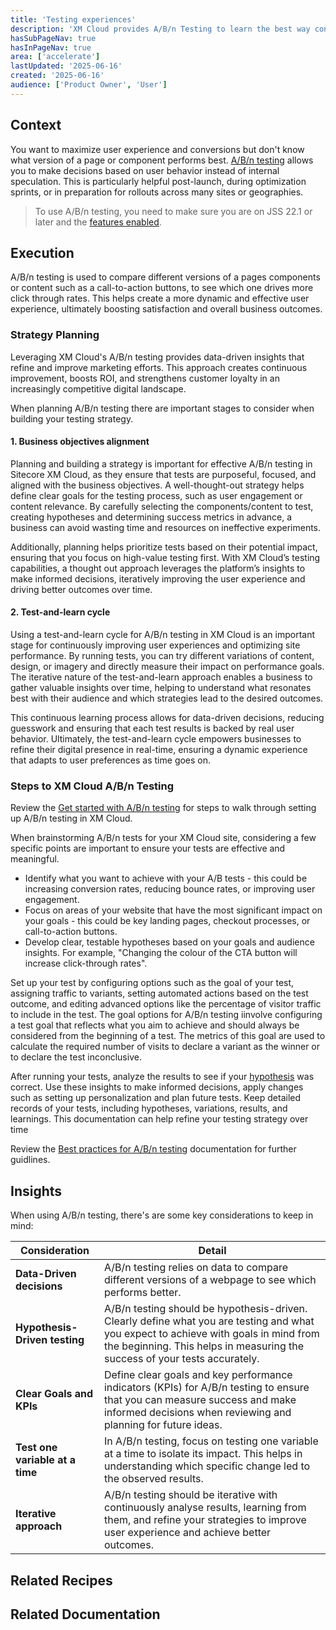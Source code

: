 ```yaml
---
title: 'Testing experiences'
description: 'XM Cloud provides A/B/n Testing to learn the best way content can be presented to customers.'
hasSubPageNav: true
hasInPageNav: true
area: ['accelerate']
lastUpdated: '2025-06-16'
created: '2025-06-16'
audience: ['Product Owner', 'User']
---
```


## Context
You want to maximize user experience and conversions but don't know what version of a page or component performs best. [A/B/n testing](https://doc.sitecore.com/xmc/en/users/xm-cloud/a-b-n-testing.html) allows you to make decisions based on user behavior instead of internal speculation. This is particularly helpful post-launch, during optimization sprints, or in preparation for rollouts across many sites or geographies.

> To use A/B/n testing, you need to make sure you are on JSS 22.1 or later and the [features enabled](https://doc.sitecore.com/xmc/en/developers/jss/22/jss-xmc/page-personalization-and-component-a-b-n-testing.html).

## Execution
A/B/n testing is used to compare different versions of a pages components or content such as a call-to-action buttons, to see which one drives more click through rates. This helps create a more dynamic and effective user experience, ultimately boosting satisfaction and overall business outcomes.

### Strategy Planning
Leveraging XM Cloud's A/B/n testing provides data-driven insights that refine and improve marketing efforts. This approach creates continuous improvement, boosts ROI, and strengthens customer loyalty in an increasingly competitive digital landscape.

When planning A/B/n testing there are important stages to consider when building your testing strategy.

#### 1. Business objectives alignment
Planning and building a strategy is important for effective A/B/n testing in Sitecore XM Cloud, as they ensure that tests are purposeful, focused, and aligned with the business objectives. A well-thought-out strategy helps define clear goals for the testing process, such as user engagement or content relevance. By carefully selecting the components/content to test, creating hypotheses and determining success metrics in advance, a business can avoid wasting time and resources on ineffective experiments.

Additionally, planning helps prioritize tests based on their potential impact, ensuring that you focus on high-value testing first. With XM Cloud’s testing capabilities, a thought out approach leverages the platform’s insights to make informed decisions, iteratively improving the user experience and driving better outcomes over time.

#### 2. Test-and-learn cycle
Using a test-and-learn cycle for A/B/n testing in XM Cloud is an important stage for continuously improving user experiences and optimizing site performance. By running tests, you can try different variations of content, design, or imagery and directly measure their impact on performance goals. The iterative nature of the test-and-learn approach enables a business to gather valuable insights over time, helping to understand what resonates best with their audience and which strategies lead to the desired outcomes.

This continuous learning process allows for data-driven decisions, reducing guesswork and ensuring that each test results is backed by real user behavior. Ultimately, the test-and-learn cycle empowers businesses to refine their digital presence in real-time, ensuring a dynamic experience that adapts to user preferences as time goes on.

### Steps to XM Cloud A/B/n Testing

Review the [Get started with A/B/n testing](https://doc.sitecore.com/xmc/en/users/xm-cloud/get-started-with-a-b-n-testing.html) for steps to walk through setting up A/B/n testing in XM Cloud.

When brainstorming A/B/n tests for your XM Cloud site, considering a few specific points are important to ensure your tests are effective and meaningful.
-  Identify what you want to achieve with your A/B tests - this could be increasing conversion rates, reducing bounce rates, or improving user engagement.
- Focus on areas of your website that have the most significant impact on your goals - this could be key landing pages, checkout processes, or call-to-action buttons.
- Develop clear, testable hypotheses based on your goals and audience insights. For example, "Changing the colour of the CTA button will increase click-through rates".

Set up your test by configuring options such as the goal of your test, assigning traffic to variants, setting automated actions based on the test outcome, and editing advanced options like the percentage of visitor traffic to include in the test. The goal options for A/B/n testing iinvolve configuring a test goal that reflects what you aim to achieve and should always be considered from the beginning of a test. The metrics of this goal are used to calculate the required number of visits to declare a variant as the winner or to declare the test inconclusive.

After running your tests, analyze the results to see if your [hypothesis](https://doc.sitecore.com/xmc/en/users/xm-cloud/a-b-n-test-hypothesis-and-goal.html) was correct. Use these insights to make informed decisions, apply changes such as setting up personalization and plan future tests. Keep detailed records of your tests, including hypotheses, variations, results, and learnings. This documentation can help refine your testing strategy over time

Review the [Best practices for A/B/n testing](https://doc.sitecore.com/xmc/en/users/xm-cloud/best-practices-for-a-b-n-testing.html) documentation for further guidlines.

## Insights

When using A/B/n testing, there's are some key considerations to keep in mind:

| Consideration | Detail |
| - | - |
| **Data-Driven decisions**|A/B/n testing relies on data to compare different versions of a webpage to see which performs better.|
| **Hypothesis-Driven testing**|A/B/n testing should be hypothesis-driven. Clearly define what you are testing and what you expect to achieve with goals in mind from the beginning. This helps in measuring the success of your tests accurately.|
| **Clear Goals and KPIs**|Define clear goals and key performance indicators (KPIs) for A/B/n testing to ensure that you can measure success and make informed decisions when reviewing and planning for future ideas.|
| **Test one variable at a time**|In A/B/n testing, focus on testing one variable at a time to isolate its impact. This helps in understanding which specific change led to the observed results.
| **Iterative approach**|A/B/n testing should be iterative with continuously analyse results, learning from them, and refine your strategies to improve user experience and achieve better outcomes.|

## Related Recipes

<Row columns={2}>
  <Link title="Page personalization" link="/learn/accelerate/xm-cloud/optimization/user-experience-optimization/page-personalization" />
  <Link title="Moving to Sitecore Personalize" link="/learn/accelerate/xm-cloud/optimization/user-experience-optimization/moving-to-Sitecore-personalize" />  
</Row>

## Related Documentation

<Row columns={2}>
  <Link title="A/B/n testing" link="https://doc.sitecore.com/xmc/en/users/xm-cloud/a-b-n-testing.html" />
  <Link title="Get started with A/B/n testing" link="https://doc.sitecore.com/xmc/en/users/xm-cloud/get-started-with-a-b-n-testing.html" />
  <Link title="A/B/n test hypothesis and goal" link="https://doc.sitecore.com/xmc/en/users/xm-cloud/a-b-n-test-hypothesis-and-goal.html" />
   <Link title="View performance analytics for an A/B/n test" link="https://doc.sitecore.com/xmc/en/users/xm-cloud/view-performance-analytics-for-an-a-b-n-test.html" />
</Row>








